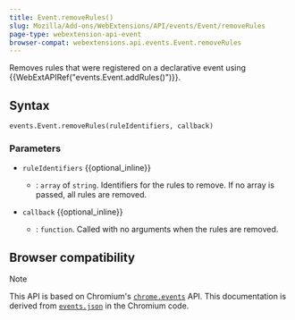 ```yaml
---
title: Event.removeRules()
slug: Mozilla/Add-ons/WebExtensions/API/events/Event/removeRules
page-type: webextension-api-event
browser-compat: webextensions.api.events.Event.removeRules
---
```




Removes rules that were registered on a declarative event using {{WebExtAPIRef("events.Event.addRules()")}}.

## Syntax

```js-nolint
events.Event.removeRules(ruleIdentifiers, callback)
```

### Parameters

- `ruleIdentifiers` {{optional_inline}}

  - : `array` of `string`. Identifiers for the rules to remove. If no array is passed, all rules are removed.

- `callback` {{optional_inline}}

  - : `function`. Called with no arguments when the rules are removed.

## Browser compatibility



> [!NOTE]
> This API is based on Chromium's [`chrome.events`](https://developer.chrome.com/docs/extensions/reference/api/events#method-Event-removeRules) API. This documentation is derived from [`events.json`](https://chromium.googlesource.com/chromium/src/+/master/extensions/common/api/events.json) in the Chromium code.

<!--
// Copyright 2015 The Chromium Authors. All rights reserved.
//
// Redistribution and use in source and binary forms, with or without
// modification, are permitted provided that the following conditions are
// met:
//
//    * Redistributions of source code must retain the above copyright
// notice, this list of conditions and the following disclaimer.
//    * Redistributions in binary form must reproduce the above
// copyright notice, this list of conditions and the following disclaimer
// in the documentation and/or other materials provided with the
// distribution.
//    * Neither the name of Google Inc. nor the names of its
// contributors may be used to endorse or promote products derived from
// this software without specific prior written permission.
//
// THIS SOFTWARE IS PROVIDED BY THE COPYRIGHT HOLDERS AND CONTRIBUTORS
// "AS IS" AND ANY EXPRESS OR IMPLIED WARRANTIES, INCLUDING, BUT NOT
// LIMITED TO, THE IMPLIED WARRANTIES OF MERCHANTABILITY AND FITNESS FOR
// A PARTICULAR PURPOSE ARE DISCLAIMED. IN NO EVENT SHALL THE COPYRIGHT
// OWNER OR CONTRIBUTORS BE LIABLE FOR ANY DIRECT, INDIRECT, INCIDENTAL,
// SPECIAL, EXEMPLARY, OR CONSEQUENTIAL DAMAGES (INCLUDING, BUT NOT
// LIMITED TO, PROCUREMENT OF SUBSTITUTE GOODS OR SERVICES; LOSS OF USE,
// DATA, OR PROFITS; OR BUSINESS INTERRUPTION) HOWEVER CAUSED AND ON ANY
// THEORY OF LIABILITY, WHETHER IN CONTRACT, STRICT LIABILITY, OR TORT
// (INCLUDING NEGLIGENCE OR OTHERWISE) ARISING IN ANY WAY OUT OF THE USE
// OF THIS SOFTWARE, EVEN IF ADVISED OF THE POSSIBILITY OF SUCH DAMAGE.
-->
